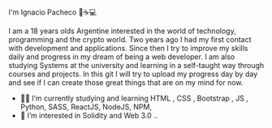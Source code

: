  I'm Ignacio Pacheco 👋☕💻


I am a 18 years olds Argentine interested in the world of technology, programming and the crypto world. Two years ago I had my first contact with development and applications. Since then I try to improve my skills daily and progress in my dream of being a web developer. I am also studying Systems at the university and learning in a self-taught way through courses and projects. In this git I will try to upload my progress day by day and see if I can create those great things that are on my mind for now.


- 🙆‍♂️ I’m currently studying and learning HTML , CSS , Bootstrap , JS , Python, SASS, ReactJS, NodeJS, NPM, 
- 👀 I’m interested in Solidity and Web 3.0
..

<!---
IgnacioDevo/IgnacioDevo is a ✨ special ✨ repository because its `README.md` (this file) appears on your GitHub profile.
You can click the Preview link to take a look at your changes.
--->
